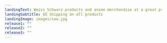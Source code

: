 ```yaml
---
landingText: Weiss Schwarz products and anime merchandise at a great price
landingSubtitle: $5 Shipping on all products
landingImage: images/sao.jpg
release1: ""
release2: ""
release3: ""
---
```

